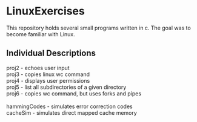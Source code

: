 # LinuxExercises

This repository holds several small programs written in c. The goal was to become familiar with Linux.

## Individual Descriptions

proj2 - echoes user input <br />
proj3 - copies linux wc command <br />
proj4 - displays user permissions <br />
proj5 - list all subdirectories of a given directory <br />
proj6 - copies wc command, but uses forks and pipes <br />
<br />
hammingCodes - simulates error correction codes <br />
cacheSim - simulates direct mapped cache memory
